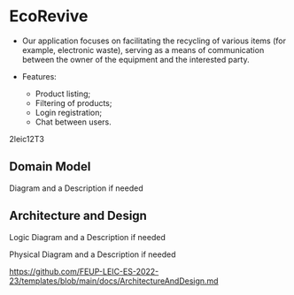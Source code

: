 # EcoRevive
- Our application focuses on facilitating the recycling of various items (for example, electronic waste), serving as a means of communication between the owner of the equipment and the interested party.

- Features:
   - Product listing;
   - Filtering of products;
   - Login registration;
   - Chat between users.
  
2leic12T3

## Domain Model

Diagram and a Description if needed

## Architecture and Design

Logic Diagram and a Description if needed

Physical Diagram and a Description if needed

https://github.com/FEUP-LEIC-ES-2022-23/templates/blob/main/docs/ArchitectureAndDesign.md
